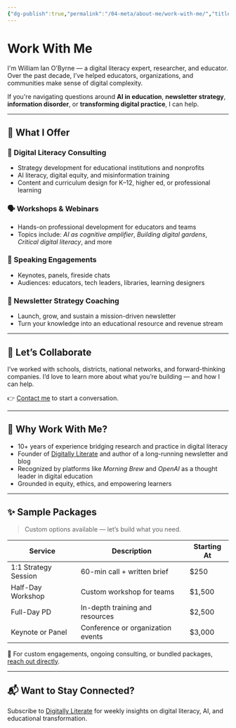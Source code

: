 ```yaml
---
{"dg-publish":true,"permalink":"/04-meta/about-me/work-with-me/","title":"Work With Me","tags":["consulting","workshops","speaking","digital literacy","professional services"]}
---
```



# Work With Me

I'm William Ian O'Byrne — a digital literacy expert, researcher, and educator. Over the past decade, I’ve helped educators, organizations, and communities make sense of digital complexity.

If you're navigating questions around **AI in education**, **newsletter strategy**, **information disorder**, or **transforming digital practice**, I can help.

---

## 💼 What I Offer

### 🧠 Digital Literacy Consulting
- Strategy development for educational institutions and nonprofits
- AI literacy, digital equity, and misinformation training
- Content and curriculum design for K–12, higher ed, or professional learning

### 🗣️ Workshops & Webinars
- Hands-on professional development for educators and teams
- Topics include: *AI as cognitive amplifier*, *Building digital gardens*, *Critical digital literacy*, and more

### 🎤 Speaking Engagements
- Keynotes, panels, fireside chats
- Audiences: educators, tech leaders, libraries, learning designers

### 📰 Newsletter Strategy Coaching
- Launch, grow, and sustain a mission-driven newsletter
- Turn your knowledge into an educational resource and revenue stream

---

## 💬 Let’s Collaborate

I’ve worked with schools, districts, national networks, and forward-thinking companies. I’d love to learn more about what you’re building — and how I can help.

👉 [Contact me](Contact.md) to start a conversation.

---

## 🧭 Why Work With Me?

- 10+ years of experience bridging research and practice in digital literacy
- Founder of [Digitally Literate](https://digitallyliterate.net) and author of a long-running newsletter and blog
- Recognized by platforms like *Morning Brew* and *OpenAI* as a thought leader in digital education
- Grounded in equity, ethics, and empowering learners

---

## ✨ Sample Packages

> Custom options available — let’s build what you need.

| Service | Description | Starting At |
|--------|-------------|-------------|
| 1:1 Strategy Session | 60-min call + written brief | $250 |
| Half-Day Workshop | Custom workshop for teams | $1,500 |
| Full-Day PD | In-depth training and resources | $2,500 |
| Keynote or Panel | Conference or organization events | $3,000 |

📩 For custom engagements, ongoing consulting, or bundled packages, [reach out directly](Contact.md).

---

## 📬 Want to Stay Connected?

Subscribe to [Digitally Literate](https://digitallyliterate.net/newsletter/) for weekly insights on digital literacy, AI, and educational transformation.

